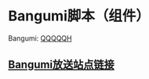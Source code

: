 # Bangumi脚本（组件）

Bangumi: [QQQQQH](https://bgm.tv/user/qqqqqh)

## [Bangumi放送站点链接](bgm_on_air_site.user.js?raw=true)